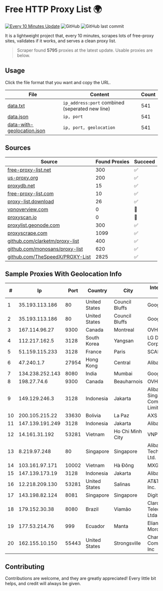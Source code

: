 
# Free HTTP Proxy List 🌍

[![Every 10 Minutes Update](https://github.com/mertguvencli/http-proxy-list/actions/workflows/main.yml/badge.svg?branch=main)](https://github.com/mertguvencli/http-proxy-list/actions/workflows/main.yml)
![GitHub](https://img.shields.io/github/license/mertguvencli/http-proxy-list)
![GitHub last commit](https://img.shields.io/github/last-commit/mertguvencli/http-proxy-list)

It is a lightweight project that, every 10 minutes, scrapes lots of free-proxy sites, validates if it works, and serves a clean proxy list.


> Scraper found **5795** proxies at the latest update. Usable proxies are below.

## Usage

Click the file format that you want and copy the URL.


|File|Content|Count|
|----|-------|-----|
|[data.txt](https://raw.githubusercontent.com/mertguvencli/http-proxy-list/main/proxy-list/data.txt)|`ip_address:port` combined (seperated new line)|541|
|[data.json](https://raw.githubusercontent.com/mertguvencli/http-proxy-list/main/proxy-list/data.json)|`ip, port`|541|
|[data-with-geolocation.json](https://raw.githubusercontent.com/mertguvencli/http-proxy-list/main/proxy-list/data-with-geolocation.json)|`ip, port, geolocation`|541|

## Sources

|Source|Found Proxies|Succeed|
|------|-------------|-------|
|[free-proxy-list.net](https://free-proxy-list.net)|300|✅|
|[us-proxy.org](https://www.us-proxy.org)|200|✅|
|[proxydb.net](http://proxydb.net)|15|✅|
|[free-proxy-list.com](https://free-proxy-list.com/?page=&port=&type%5B%5D=http&type%5B%5D=https&up_time=0&search=Search)|10|✅|
|[proxy-list.download](https://www.proxy-list.download/HTTP)|26|✅|
|[vpnoverview.com](https://vpnoverview.com/privacy/anonymous-browsing/free-proxy-servers)|0|🚫|
|[proxyscan.io](https://www.proxyscan.io)|0|🚫|
|[proxylist.geonode.com](https://proxylist.geonode.com/api/proxy-list?limit=300&page=1&sort_by=lastChecked&sort_type=desc&protocols=http,https)|300|✅|
|[proxyscrape.com](https://api.proxyscrape.com/v2/?request=displayproxies&protocol=http&timeout=10000&country=all&ssl=all&anonymity=all)|1099|✅|
|[github.com/clarketm/proxy-list](https://raw.githubusercontent.com/clarketm/proxy-list/master/proxy-list-raw.txt)|400|✅|
|[github.com/monosans/proxy-list](https://raw.githubusercontent.com/monosans/proxy-list/main/proxies/http.txt)|620|✅|
|[github.com/TheSpeedX/PROXY-List](https://raw.githubusercontent.com/TheSpeedX/PROXY-List/master/http.txt)|2825|✅|


## Sample Proxies With Geolocation Info

|#|Ip|Port|Country|City|Internet Service Provider|
|-|--|----|-------|----|-------------------------|
|1|35.193.113.186|80|United States|Council Bluffs|Google LLC|
|2|35.193.113.186|80|United States|Council Bluffs|Google LLC|
|3|167.114.96.27|9300|Canada|Montreal|OVH SAS|
|4|112.217.162.5|3128|South Korea|Yangsan|LG DACOM Corporation|
|5|51.159.115.233|3128|France|Paris|SCALEWAY|
|6|47.240.1.7|27954|Hong Kong|Central|Alibaba.com LLC|
|7|134.238.252.143|8080|India|Mumbai|Google LLC|
|8|198.27.74.6|9300|Canada|Beauharnois|OVH SAS|
|9|149.129.246.3|3128|Indonesia|Jakarta|Alibaba.com Singapore E-Commerce Private Limited|
|10|200.105.215.22|33630|Bolivia|La Paz|AXS Bolivia S. A.|
|11|147.139.191.249|3128|Indonesia|Jakarta|Alibaba.com LLC|
|12|14.161.31.192|53281|Vietnam|Ho Chi Minh City|VNPT|
|13|8.219.97.248|80|Singapore|Singapore|Alibaba (US) Technology Co., Ltd.|
|14|103.161.97.171|10002|Vietnam|Hà Đông|MXGROUP|
|15|147.139.173.19|3128|Indonesia|Jakarta|Alibaba.com LLC|
|16|12.218.209.130|53281|United States|Salinas|AT&T Services, Inc.|
|17|143.198.82.124|8081|Singapore|Singapore|DigitalOcean, LLC|
|18|179.152.30.38|8080|Brazil|Viamão|Claro NXT Telecomunicacoes Ltda|
|19|177.53.214.76|999|Ecuador|Manta|Eliana Vanessa Morocho Oña|
|20|162.155.10.150|55443|United States|Strongsville|Charter Communications Inc|



## Contributing

Contributions are welcome, and they are greatly appreciated! Every
little bit helps, and credit will always be given.

